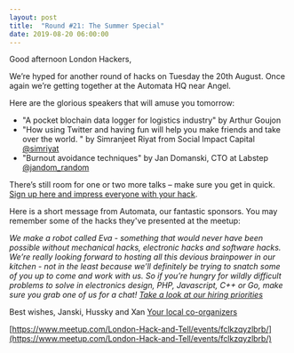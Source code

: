 ```yaml
---
layout: post
title:  "Round #21: The Summer Special"
date: 2019-08-20 06:00:00
---
```

Good afternoon London Hackers,

We’re hyped for another round of hacks on Tuesday the 20th August. Once again we’re getting together at the Automata HQ near Angel.

Here are the glorious speakers that will amuse you tomorrow:
- "A pocket blochain data logger for logistics industry" by Arthur Goujon
- "How using Twitter and having fun will help you make friends and take over the world. " by Simranjeet Riyat from Social Impact Capital [@simriyat](https://twitter.com/simriyat)
- "Burnout avoidance techniques" by Jan Domanski, CTO at Labstep [@jandom_random](https://twitter.com/jandom_random)

There’s still room for one or two more talks – make sure you get in quick. [Sign up here and impress everyone with your hack](https://goo.gl/forms/34zs7dEoOetKNJe93).

Here is a short message from Automata, our fantastic sponsors. You may remember some of the hacks they've presented at the meetup:

*We make a robot called Eva - something that would never have been possible without mechanical hacks, electronic hacks and software hacks. We’re really looking forward to hosting all this devious brainpower in our kitchen - not in the least because we’ll definitely be trying to snatch some of you up to come and work with us. So if you’re hungry for wildly difficult problems to solve in electronics design, PHP, Javascript, C++ or Go, make sure you grab one of us for a chat! [Take a look at our hiring priorities](https://automata.tech/careers/)*

Best wishes,
Janski, Hussky and Xan
[Your local co-organizers](https://twitter.com/LndHackAndTell)

[https://www.meetup.com/London-Hack-and-Tell/events/fclkzqyzlbrb/](https://www.meetup.com/London-Hack-and-Tell/events/fclkzqyzlbrb/)
